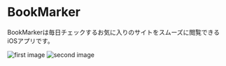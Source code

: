 # BookMarker
BookMarkerは毎日チェックするお気に入りのサイトをスムーズに閲覧できるiOSアプリです。

![first image](https://user-images.githubusercontent.com/61903000/124146933-35279400-dac9-11eb-8c7a-fec9b6a28a96.png)
![second image](https://user-images.githubusercontent.com/61903000/124146949-3a84de80-dac9-11eb-92cc-d66518af5ea6.png)

